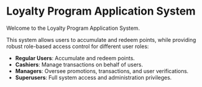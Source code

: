 # Loyalty Program Application System

Welcome to the Loyalty Program Application System.

This system allows users to accumulate and redeem points, while providing robust role-based access control for different user roles:

- **Regular Users**: Accumulate and redeem points.
- **Cashiers**: Manage transactions on behalf of users.
- **Managers**: Oversee promotions, transactions, and user verifications.
- **Superusers**: Full system access and administration privileges.


